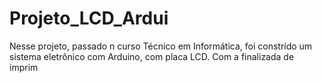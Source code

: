 # Projeto_LCD_Ardui
Nesse projeto, passado n curso Técnico em Informática, foi constrído um sistema eletrônico com Arduino, com placa LCD. Com a finalizada de imprim

